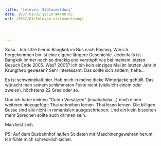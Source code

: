 ```yaml
---
title: '5eleven: Statusmeldung'
date: 2007-01-01T19:10:44+00:00
url: /2007/01/5eleven-statusmeldung/




---
```

Soso... Ich sitze hier in Bangkok im Bus nach Rayong. Wie ich hergekommen bin ist eine eigene längere Geschichte. Jedenfalls ist Bangkok immer noch so dreckig und verstopft wie bei meinem letzten Besuch Ende 2005. Was? 2005? Ich bin kein einziges Mal im letzten Jahr in Krungthep gewesen? Sehr interessant. Das sollte sich ändern, hehe...

Es ist schweinekalt hier. Hab mich in meine dicke Winterjacke gehüllt. Das wünscht man seinem schlimmsten Feind nicht (vielleicht einem oder zweien). höchstens 22 Grad oder so.

Und ich habe meinen "Guten Vorsätzen" (muahahaha...) noch einen weiteren hinzugefügt: Thai schreiben lernen. Thai lesen lernen. Die billigen Busse sind alle nicht in romanisiert ausgeschrieben. Und ein klein bisschen mehr Sprechen sollte auch drinnen sein.

Man liest sich.

PS: Auf dem Busbahnhof laufen Soldaten mit Maschinengewehren herum. Ich fühle mich schrecklich sicher.
